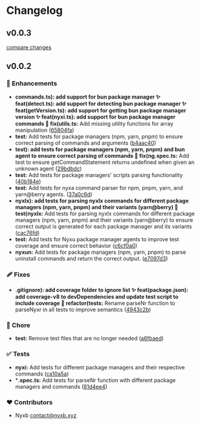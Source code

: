 # Changelog


## v0.0.3

[compare changes](https://github.com/nyxb/nyxi-for-vscode/compare/v0.0.2...v0.0.3)

## v0.0.2


### 🚀 Enhancements

  - **commands.ts): add support for bun package manager ✨ feat(detect.ts): add support for detecting bun package manager ✨ feat(getVersion.ts): add support for getting bun package manager version ✨ feat(nyxi.ts): add support for bun package manager commands 🐛 fix(utils.ts:** Add missing utility functions for array manipulation ([65804fa](https://github.com/nyxb/nyxi-for-vscode/commit/65804fa))
  - **test:** Add tests for package managers (npm, yarn, pnpm) to ensure correct parsing of commands and arguments ([b4aac40](https://github.com/nyxb/nyxi-for-vscode/commit/b4aac40))
  - **test): add tests for package managers (npm, yarn, pnpm) and bun agent to ensure correct parsing of commands 🐛 fix(ng.spec.ts:** Add test to ensure getCommandStatement returns undefined when given an unknown agent ([29bdbdc](https://github.com/nyxb/nyxi-for-vscode/commit/29bdbdc))
  - **test:** Add tests for package managers' scripts parsing functionality ([40b184e](https://github.com/nyxb/nyxi-for-vscode/commit/40b184e))
  - **test:** Add tests for nyxa command parser for npm, pnpm, yarn, and yarn@berry agents. ([37a0c6d](https://github.com/nyxb/nyxi-for-vscode/commit/37a0c6d))
  - **nyxlx): add tests for parsing nyxlx commands for different package managers (npm, yarn, pnpm) and their variants (yarn@berry) 🧪 test(nyxlx:** Add tests for parsing nyxlx commands for different package managers (npm, yarn, pnpm) and their variants (yarn@berry) to ensure correct output is generated for each package manager and its variants ([cac76fd](https://github.com/nyxb/nyxi-for-vscode/commit/cac76fd))
  - **test:** Add tests for Nyxu package manager agents to improve test coverage and ensure correct behavior ([c6cf0a0](https://github.com/nyxb/nyxi-for-vscode/commit/c6cf0a0))
  - **nyxun:** Add tests for package managers (npm, yarn, pnpm) to parse uninstall commands and return the correct output. ([e7097d3](https://github.com/nyxb/nyxi-for-vscode/commit/e7097d3))

### 🩹 Fixes

  - **.gitignore): add coverage folder to ignore list ✨ feat(package.json): add coverage-v8 to devDependencies and update test script to include coverage 🔨 refactor(tests:** Rename parseNr function to parseNyxr in all tests to improve semantics ([4943c2b](https://github.com/nyxb/nyxi-for-vscode/commit/4943c2b))

### 🏡 Chore

  - **test:** Remove test files that are no longer needed ([a6fbaed](https://github.com/nyxb/nyxi-for-vscode/commit/a6fbaed))

### ✅ Tests

  - **nyxi:** Add tests for different package managers and their respective commands ([ca10a5a](https://github.com/nyxb/nyxi-for-vscode/commit/ca10a5a))
  - ***.spec.ts:** Add tests for parseNr function with different package managers and commands ([81d4ee4](https://github.com/nyxb/nyxi-for-vscode/commit/81d4ee4))

### ❤️  Contributors

- Nyxb <contact@nyxb.xyz>

